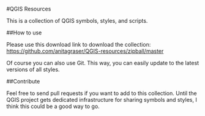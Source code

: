 #QGIS Resources

This is a collection of QGIS symbols, styles, and scripts.

##How to use

Please use this download link to download the collection: https://github.com/anitagraser/QGIS-resources/zipball/master

Of course you can also use Git. This way, you can easily update to the latest versions of all styles.

##Contribute

Feel free to send pull requests if you want to add to this collection. 
Until the QGIS project gets dedicated infrastructure for sharing symbols 
and styles, I think this could be a good way to go.